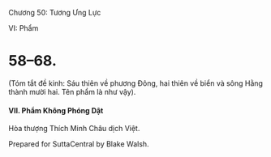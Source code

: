  

Chương 50: Tương Ưng Lực

VI: Phẩm

# 58–68.

(Tóm tắt đề kinh: Sáu thiên về phương Ðông, hai thiên về biển và sông Hằng thành mười hai. Tên phẩm là như vậy).

#### VII. Phẩm Không Phóng Dật

Hòa thượng Thích Minh Châu dịch Việt.

Prepared for SuttaCentral by Blake Walsh.